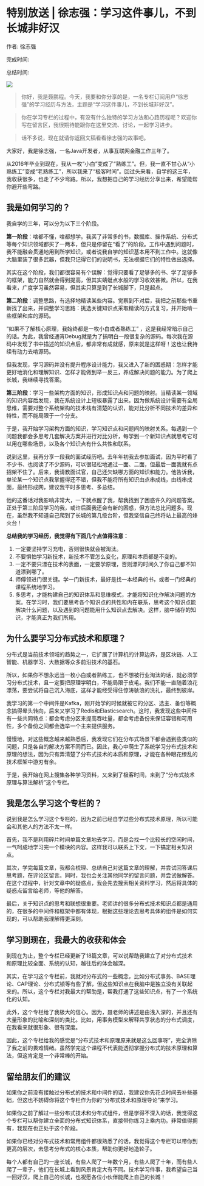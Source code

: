 # 特别放送 \| 徐志强：学习这件事儿，不到长城非好汉

作者: 徐志强

完成时间:

总结时间:

![](<https://static001.geekbang.org/resource/image/2a/8a/2a7b7db6a7cde2896380dfcc3c87e48a.jpg>)

<audio><source src="https://static001.geekbang.org/resource/audio/f7/5f/f70e22e25b2eb5c60120a44a1e29825f.mp3" type="audio/mpeg"></audio>

> 你好，我是聂鹏程。今天，我要和你分享的是，一名专栏订阅用户“徐志强”的学习经历与方法，主题是“学习这件事儿，不到长城非好汉”。

> 你在学习专栏的过程中，有没有什么独特的学习方法和心路历程呢？欢迎你写在留言区，我很期待能跟你在这里交流、讨论，一起学习进步。

> 话不多说，现在就请你返回文稿看看徐志强的故事吧。

大家好，我是徐志强，一名Java开发者，从事互联网金融工作三年了。

从2016年毕业到现在，我从一枚“小白”变成了“熟练工”。但，我一直不甘心从“小熟练工”变成“老熟练工”，所以我来了“极客时间”。回过头来看，自学的这三年，我收获很多，也走了不少弯路。所以，我想把自己的学习经历分享出来，希望能帮你避开些弯路。

## 我是如何学习的？

我自学的三年，可以分为以下三个阶段。

**第一阶段**：啥都不懂，啥都想学。我买了非常多的书，数据库、操作系统、分布式等每个知识领域都买了一两本，但只是停留在“看了”的阶段。工作中遇到问题时，我不能融会贯通地用到所学知识，或者说我自学的知识基本用不到工作中。这就像大脑里装了很多武器，但我只记得它们的说明书，无法根据它们的特性做出选择。

其实在这个阶段，我们都很容易有个误解：觉得只要看了足够多的书、学了足够多的框架，能力自然就会得到提高，但其实蜻蜓点水般的学习收效甚微。所以，在我看来，广度学习虽然容易，但其实只算是到了长城脚下，只是起点。

<!-- [[[read_end]]] -->

**第二阶段**：调整思路，有选择地精读某些内容。觉察到不对后，我把之前那些书重新找了出来，并调整学习思路：挑选关键知识点采取精读的方式复习，并开始啃一些框架和库的源码。

“如果不了解核心原理，我始终都是一枚小白或者熟练工” ，这是我经常暗示自己的话。为此，我曾经通宵Debug就是为了搞明白一段很复杂的源码。每次我在源码中发现了书中描述的知识点后，都非常有成就感，原来就是这样呀！这也让我持续有动力去啃源码。

但我发现，学习源码并没有提升程序设计能力，我又进入了新的困惑期：怎样才能更好地消化和理解知识、怎样才能做到举一反三，养成解决问题的能力。为了爬上长城，我继续寻找答案。

**第三阶段**：学习一些架构方面的知识，形成知识点和问题的映射。当精读某一领域的知识内容后发现，我在系统设计上短板暴露了出来。因为做系统设计需要有全局思维，需要对整个系统架构的技术栈有清楚的认识，能对比分析不同技术的差异和特性，而不能局限于一个分支。

于是，我开始学习架构方面的知识，学习知识点和问题间的映射关系。每遇到一个问题我都会多思考几套解决方案并进行对比分析，每学到一个新知识点就思考它可以用在哪些场景，以及各个知识点有什么共性和联系。

说到这里，我再分享一段我的面试经历吧。去年年初我去参加面试，因为平时看了不少书、也阅读了不少源码，可以很轻松地通过一面、二面，但最后一面我就有点招架不住了。后来，我请教面试官，自己还欠缺哪方面的知识和能力。他告诉我，单论某一个知识点我掌握得还不错，但我不能将所有知识由点串成线，由线串成面，最终形成网，建议我平时多思考、多总结。

他的这番话对我影响非常大，一下就点醒了我，帮我找到了困惑许久的问题答案。正处于第三阶段学习的我，或许后面我还会有新的困惑，但方法总比问题多。现在，虽然我不知道自己爬到了长城的第几级台阶，但我坚信自己终将站上最高的烽火台！

**总结我的学习经历，我觉得有下面几个点值得注意：**

1. 一定要坚持学习充电，否则很快就会被淘汰。
2. 不要惧怕学习新技术，新技术不管怎么变化，原理和本质都是不变的。
3. 一定不要只漂在技术的表面，一定要学原理，否则漂的时间久了你自己都不知道漂到哪了。
4. 师傅领进门很关键。学一门新技术，最好是找一本经典的书，或者一门经典的课程系统地学习。
5. 多思考，才能构建自己的知识体系和思维模式，才能将知识化作解决问题的方案。在学习时，我们要思考各个知识点的共性和内在联系，思考这个知识点能解决什么问题，以及遇到的问题能用什么知识点去解决。这样，脑中储存的知识，才能真正为我们所用。

<!-- -->

## 为什么要学习分布式技术和原理？

分布式是当前技术领域的趋势之一，它扩展了计算机的计算边界，是区块链、人工智能、机器学习、大数据等众多前沿技术的基石。

所以，如果你不想永远当一枚小白或者熟练工，也不想被行业淘汰的话，就必须学习分布式技术，且一定要把原理学明白，不能局限于皮毛。我们不能一直随着浪花漂荡，要尝试将自己沉入海底，这样才能经受得住惊涛骇浪的洗礼，最终到彼岸。

我学习的第一个中间件是Kafka，刚开始学的时候就被它的分区、选主、备份等概念搞得晕头转向，后来又学习了Redis和Elasticsearch。这时，我发现这些中间件有一些共同特点：都会考虑分区来提高吞吐量，都会考虑备份来保证容错和可用性，多个备份之间都会选举一个主来提供服务。

慢慢地，对这些概念越来越熟悉后，我发现它们在分布式场景下都会遇到些类似的问题，只是各自的解决方案不同而已。因此，我心中萌生了系统学习分布式技术和原理的想法，因为只有弄清楚了分布式技术的本质和原理，才能在各种眼花缭乱的技术框架中游刃有余。

于是，我开始在网上搜集各种学习资料，又来到了极客时间，来到了“分布式技术原理与算法解析”这个专栏。

## 我是怎么学习这个专栏的？

说到我是怎么学习这个专栏的，因为之前已经自学过些分布式技术原理，所以可能会和其他人的方法不太一样。

首先，我不是利用碎片时间单篇文章地去学习，而是会找一个比较长的空闲时间，一气呵成地学习完一个模块的内容。这样我可以联系上下文，一下搞定相关知识点。

其次，学完每篇文章，我都会梳理、总结自己对这篇文章的理解，并尝试回答课后思考题，在评论区留言。同时，我也会关注其他同学的留言问题，并尝试做解答。在这个过程中，针对文章中的疑惑点，我会先去搜索相关资料学习，然后将具体的疑惑点留言给老师，等他的解答。

最后，关于知识点的思考和联想很重要。老师讲的很多分布式技术知识点都是通用的，在很多的中间件和框架中都有体现，根据这些理论去思考具体的组件是如何实现的，可以帮助我理解得更深刻。

## 学习到现在，我最大的收获和体会

到现在为止，整个专栏已经更新了18篇文章，可以说帮助我建立了对分布式技术和原理比较全面、系统的认知，越往后的体会越深。

其实，在学习这个专栏前，我就对分布式的一些概念，比如分布式事务、BASE理论、CAP理论、分布式锁等有些了解，但这些知识点在我脑中是独立没有关联起来的。所以，这个专栏对我最大的帮助是，帮我打通了这些知识点，有了一个系统化的认知。

此外，这个专栏给了我极大的信心。因为，聂老师的讲述是由浅入深的，并且还有大量形象的比喻和深刻的类比。比如，用事务模型来解释共享状态的分布式调度，在我看来就很形象、很有深度。

因此，这个专栏给我的感觉是“分布式技术和原理原来就是这么回事呀”，完全消除了我之前的畏难情绪。虽然学完这个课程不代表能透彻掌握分布式的技术原理和算法，但这肯定是一个非常棒的开始。

## 留给朋友们的建议

如果你之前没有接触过分布式的技术和中间件的话，我建议你先花点时间去补些基础，但这也不妨碍你将这个专栏作为你的“分布式技术和原理导论”来学习。

如果你之前了解过一些分布式技术和分布式组件，但是学得不深入的话，我觉得这个专栏可以帮你建立全面的分布式知识体系，直接带你练习上乘内功。非常值得拥有，我现在也正处于这个阶段。

如果你已经对分布式技术和常用组件都很熟悉了的话，我觉得这个专栏可以带你到更高的层次，去思考分布式的核心本质，帮助你更好地造轮子。

每个人都有自己的一座长城，有些人爬了一年数个月，有些人爬了十年，而有些人爬了一辈子，他们在长城上看到风景肯定大有不同。技术学习件事，我希望自己当一回好汉，爬上自己的长城，也祝愿各位小伙伴能爬上自己的长城！



